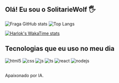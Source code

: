 ## Olá! Eu sou o SolitarieWolf 🖐️


![Fraga GitHub stats](https://github-readme-stats.vercel.app/api?username=solitariewolf&show_icons=true&theme=dracula&count_private=true)
![Top Langs](https://github-readme-stats.vercel.app/api/top-langs/?username=solitariewolf&show_icons=true&theme=dracula&count_progress=true)

[![Harlok's WakaTime stats](https://github-readme-stats.vercel.app/api/wakatime?username=solitariewolf)](https://github.com/anuraghazra/github-readme-stats)

## Tecnologias que eu uso no meu dia

<div style="display: inline_block">
  <img align="center" alt="html5" src="https://img.shields.io/badge/HTML5-E34F26?style=for-the-badge&logo=html5&logoColor=white" />
  <img align="center" alt="css" src="https://img.shields.io/badge/CSS3-1572B6?style=for-the-badge&logo=css3&logoColor=white" />
  <img align="center" alt="js" src="https://img.shields.io/badge/JavaScript-F7DF1E?style=for-the-badge&logo=javascript&logoColor=black" />
  <img align="center" alt="ts" src="https://img.shields.io/badge/TypeScript-007ACC?style=for-the-badge&logo=typescript&logoColor=white" />
  <img align="center" alt="react" src="https://img.shields.io/badge/React-20232A?style=for-the-badge&logo=react&logoColor=61DAFB" />
  <img align="center" alt="nodejs" src="https://img.shields.io/badge/Node.js-43853D?style=for-the-badge&logo=node.js&logoColor=white" />
</div><br/>

Apaixonado por IA.
